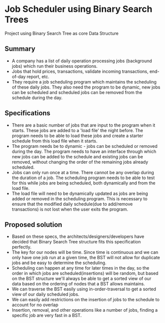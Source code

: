 # Job Scheduler using Binary Search Trees

Project using Binary Search Tree as core Data Structure

## Summary 
- A company has a list of daily operation processing jobs (background jobs) which run their business operations.
- Jobs that hold prices, transactions, validate incoming transactions, end-of-day report, etc.
- They require a job scheduling program which maintains the scheduling of these daily jobs. They also need the program to be dynamic, new jobs can be scheduled and scheduled jobs can be removed from the schedule during the day.

## Specifications
- There are a basic number of jobs that are input to the program when it starts. These jobs are added to a 'load file' the night before. The program needs to be able to load these jobs and create a starter schedule from this load file when it starts.
- The program needs be to dynamic - jobs can be scheduled or removed during the day. The program needs to have an interface through which new jobs can be added to the schedule and existing jobs can be removed, without changing the order of the remaining jobs already scheduled. 
- Jobs can only run once at a time. There cannot be any overlap during the duration of a job. The scheduling program needs to be able to test for this while jobs are being scheduled, both dynamically and from the load file. 
- The load file will need to be dynamically updated as jobs are being added or removed in the scheduling program. This is necessary to ensure that the modified daily schedule(due to add/remove transactions) is not lost when the user exits the program. 

## Proposed solution
- Based on these specs, the architects/designers/developers have decided that Binary Search Tree structure fits this specification perfectly.
- The key for our nodes will be time. Since time is continuous and we can only have one job run at a given time, the BST will not allow for duplicate jobs and be easy to determine the scheduling.
- Scheduling can happen at any time for later times in the day, so the order in which jobs are scheduled(insertions) will be random, but based on the BST structure we'll always be able to get a sorted view of our data based on the ordering of nodes that a BST allows maintains.
- We can traverse the BST easily using in-order-traversal to get a sorted view of our daily scheduled jobs.
- We can easily add restrictions on the insertion of jobs to the schedule to account for no overlap
- Insertion, removal, and other operations like a number of jobs, finding a specific job are very fast in a BST.